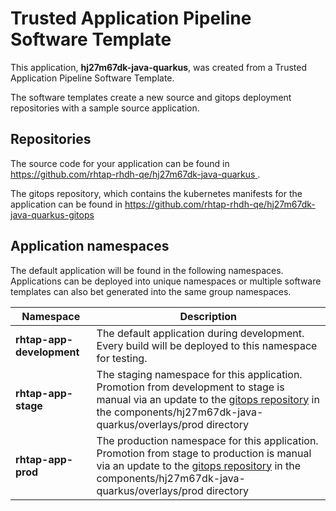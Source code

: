 # Trusted Application Pipeline Software Template

This application, **hj27m67dk-java-quarkus**, was created from a Trusted Application Pipeline Software Template.

The software templates create a new source and gitops deployment repositories with a sample source application. 

## Repositories

The source code for your application can be found in [https://github.com/rhtap-rhdh-qe/hj27m67dk-java-quarkus ](https://github.com/rhtap-rhdh-qe/hj27m67dk-java-quarkus ).
 
The gitops repository, which contains the kubernetes manifests for the application can be found in 
[https://github.com/rhtap-rhdh-qe/hj27m67dk-java-quarkus-gitops ](https://github.com/rhtap-rhdh-qe/hj27m67dk-java-quarkus-gitops ) 

## Application namespaces 

The default application will be found in the following namespaces. Applications can be deployed into unique namespaces or multiple software templates can also bet generated into the same group namespaces.  

|  Namespace   |  Description   |  
| -------- | -------- |   
| **rhtap-app-development** | The default application during development. Every build will be deployed to this namespace for testing. | 
| **rhtap-app-stage** | The staging namespace for this application. Promotion from development to stage is manual via an update to the [gitops repository](https://github.com/rhtap-rhdh-qe/hj27m67dk-java-quarkus-gitops ) in the components/hj27m67dk-java-quarkus/overlays/prod directory |  
| **rhtap-app-prod** | The production namespace for this application. Promotion from stage to production is manual via an update to the [gitops repository](https://github.com/rhtap-rhdh-qe/hj27m67dk-java-quarkus-gitops ) in the components/hj27m67dk-java-quarkus/overlays/prod directory | 